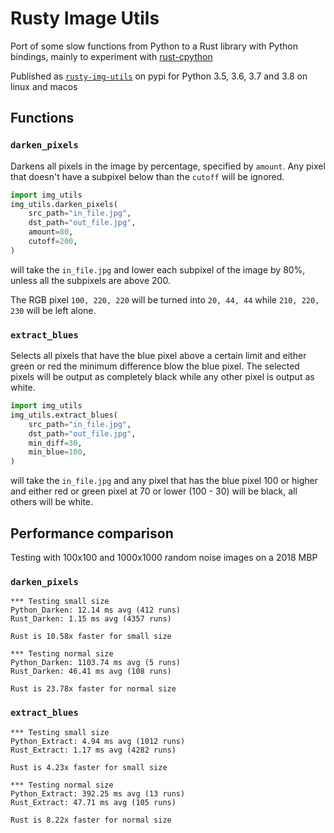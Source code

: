 # Rusty Image Utils

Port of some slow functions from Python to a Rust library with Python bindings,
mainly to experiment with [rust-cpython](https://github.com/dgrunwald/rust-cpython)

Published as [`rusty-img-utils`](https://pypi.org/project/rusty-img-utils/) on pypi for Python 3.5, 3.6, 3.7 and 3.8 on linux and
macos

## Functions

### `darken_pixels`

Darkens all pixels in the image by percentage, specified by `amount`. Any pixel
that doesn't have a subpixel below than the `cutoff` will be ignored.

```python
import img_utils
img_utils.darken_pixels(
    src_path="in_file.jpg",
    dst_path="out_file.jpg",
    amount=80,
    cutoff=200,
)
```

will take the `in_file.jpg` and lower each subpixel of the image by 80%, unless
all the subpixels are above 200.

The RGB pixel `100, 220, 220` will be turned into `20, 44, 44` while `210, 220,
230` will be left alone.

### `extract_blues`

Selects all pixels that have the blue pixel above a certain limit and either
green or red the minimum difference blow the blue pixel. The selected pixels
will be output as completely black while any other pixel is output as white.

```python
import img_utils
img_utils.extract_blues(
    src_path="in_file.jpg",
    dst_path="out_file.jpg",
    min_diff=30,
    min_blue=100,
)
```

will take the `in_file.jpg` and any pixel that has the blue pixel 100 or higher
and either red or green pixel at 70 or lower (100 - 30) will be black, all
others will be white.


## Performance comparison

Testing with 100x100 and 1000x1000 random noise images on a 2018 MBP

### `darken_pixels`
```
*** Testing small size
Python_Darken: 12.14 ms avg (412 runs)
Rust_Darken: 1.15 ms avg (4357 runs)

Rust is 10.58x faster for small size

*** Testing normal size
Python_Darken: 1103.74 ms avg (5 runs)
Rust_Darken: 46.41 ms avg (108 runs)

Rust is 23.78x faster for normal size
```

### `extract_blues`
```
*** Testing small size
Python_Extract: 4.94 ms avg (1012 runs)
Rust_Extract: 1.17 ms avg (4282 runs)

Rust is 4.23x faster for small size

*** Testing normal size
Python_Extract: 392.25 ms avg (13 runs)
Rust_Extract: 47.71 ms avg (105 runs)

Rust is 8.22x faster for normal size
```
